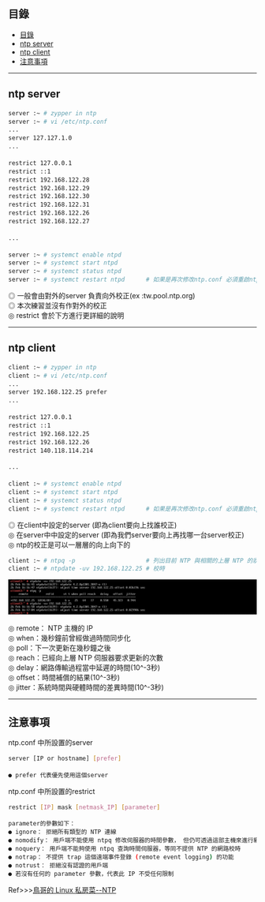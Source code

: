 ## 目錄
* [目錄](#目錄)
* [ntp server](#ntp-server)
* [ntp client](#ntp-client)
* [注意事項](#注意事項)
---

## ntp server

```bash
server :~ # zypper in ntp
server :~ # vi /etc/ntp.conf
...
server 127.127.1.0
...

restrict 127.0.0.1
restrict ::1
restrict 192.168.122.28
restrict 192.168.122.29
restrict 192.168.122.30
restrict 192.168.122.31
restrict 192.168.122.26
restrict 192.168.122.27

...

server :~ # systemct enable ntpd
server :~ # systemct start ntpd
server :~ # systemct status ntpd
server :~ # systemct restart ntpd      # 如果是再次修改ntp.conf 必須重啟ntp服務
```

◎ 一般會由對外的server 負責向外校正(ex :tw.pool.ntp.org)  
◎ 本次練習並沒有作對外的校正  
◎ restrict 會於下方進行更詳細的說明  

---

## ntp client

```bash
client :~ # zypper in ntp
client :~ # vi /etc/ntp.conf
...
server 192.168.122.25 prefer
...

restrict 127.0.0.1
restrict ::1
restrict 192.168.122.25
restrict 192.168.122.26
restrict 140.118.114.214

...

client :~ # systemct enable ntpd
client :~ # systemct start ntpd
client :~ # systemct status ntpd
client :~ # systemct restart ntpd      # 如果是再次修改ntp.conf 必須重啟ntp服務
```

◎ 在client中設定的server (即為client要向上找誰校正)  
◎ 在server中中設定的server (即為我們server要向上再找哪一台server校正)  
◎ ntp的校正是可以一層層的向上向下的  

```bash
client :~ # ntpq -p                    # 列出目前 NTP 與相關的上層 NTP 的狀態
client :~ # ntpdate -uv 192.168.122.25 # 校時
```
![image](https://github.com/HongScarlet/homework/blob/master/SUSE15%20cluster/img/ntp/8-2-1.png)  

◎ remote： NTP 主機的 IP  
◎ when：幾秒鐘前曾經做過時間同步化  
◎ poll：下一次更新在幾秒鐘之後  
◎ reach：已經向上層 NTP 伺服器要求更新的次數  
◎ delay：網路傳輸過程當中延遲的時間(10^-3秒)  
◎ offset：時間補償的結果(10^-3秒)  
◎ jitter：系統時間與硬體時間的差異時間(10^-3秒)  

---

## 注意事項

ntp.conf 中所設置的server  

```bash
server [IP or hostname] [prefer]

● prefer 代表優先使用這個server
```

ntp.conf 中所設置的restrict  

```bash
restrict [IP] mask [netmask_IP] [parameter]

parameter的參數如下：
● ignore： 拒絕所有類型的 NTP 連線
● nomodify： 用戶端不能使用 ntpq 修改伺服器的時間參數， 但仍可透過這部主機來進行網路校時
● noquery： 用戶端不能夠使用 ntpq 查詢時間伺服器，等同不提供 NTP 的網路校時
● notrap： 不提供 trap 這個遠端事件登錄 (remote event logging) 的功能
● notrust： 拒絕沒有認證的用戶端
● 若沒有任何的 parameter 參數，代表此 IP 不受任何限制
```

Ref>>>[鳥哥的 Linux 私房菜--NTP](http://linux.vbird.org/linux_server/0440ntp.php)  
